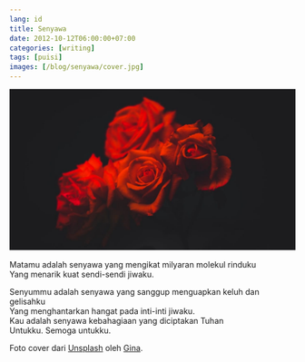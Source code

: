 ```yaml
---
lang: id
title: Senyawa
date: 2012-10-12T06:00:00+07:00
categories: [writing]
tags: [puisi]
images: [/blog/senyawa/cover.jpg]
---
```

![Senyawa](cover.jpg)

Matamu adalah senyawa yang mengikat milyaran molekul rinduku\
Yang menarik kuat sendi-sendi jiwaku.

Senyummu adalah senyawa yang sanggup menguapkan keluh dan gelisahku\
Yang menghantarkan hangat pada inti-inti jiwaku.\
Kau adalah senyawa kebahagiaan yang diciptakan Tuhan\
Untukku. Semoga untukku.

Foto cover dari [Unsplash](https://unsplash.com/photos/XN5eG6WVhzU) oleh [Gina](https://unsplash.com/@gn).
